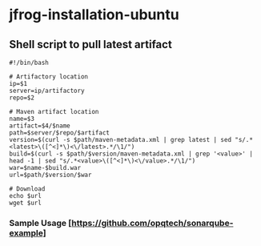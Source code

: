 # jfrog-installation-ubuntu


## Shell script to pull latest artifact
```
#!/bin/bash

# Artifactory location
ip=$1
server=ip/artifactory
repo=$2

# Maven artifact location
name=$3
artifact=$4/$name
path=$server/$repo/$artifact
version=$(curl -s $path/maven-metadata.xml | grep latest | sed "s/.*<latest>\([^<]*\)<\/latest>.*/\1/")
build=$(curl -s $path/$version/maven-metadata.xml | grep '<value>' | head -1 | sed "s/.*<value>\([^<]*\)<\/value>.*/\1/")
war=$name-$build.war
url=$path/$version/$war

# Download
echo $url
wget $url
```

### Sample Usage [https://github.com/opqtech/sonarqube-example]
```
